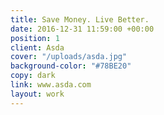 ```yaml
---
title: Save Money. Live Better.
date: 2016-12-31 11:59:00 +00:00
position: 1
client: Asda
cover: "/uploads/asda.jpg"
background-color: "#78BE20"
copy: dark
link: www.asda.com
layout: work
---
```

